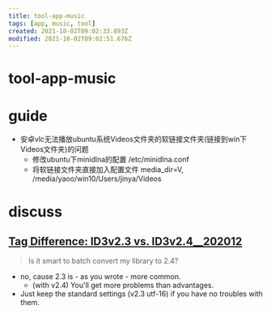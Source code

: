 ```yaml
---
title: tool-app-music
tags: [app, music, tool]
created: 2021-10-02T09:02:33.893Z
modified: 2021-10-02T09:02:51.676Z
---
```


# tool-app-music

# guide

- 安卓vlc无法播放ubuntu系统Videos文件夹的软链接文件夹(链接到win下Videos文件夹)的问题
  - 修改ubuntu下minidlna的配置 /etc/minidlna.conf 
  - 将软链接文件夹直接加入配置文件 media_dir=V, /media/yaoo/win10/Users/jinya/Videos
# discuss

## [Tag Difference: ID3v2.3 vs. ID3v2.4__202012](https://community.mp3tag.de/t/tag-difference-id3v2-3-vs-id3v2-4/51255)

> Is it smart to batch convert my library to 2.4?

- no, cause 2.3 is - as you wrote - more common.
  - (with v2.4) You'll get more problems than advantages.
- Just keep the standard settings (v2.3 utf-16) if you have no troubles with them.
